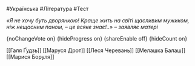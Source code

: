 #Українська #Література #Тест

*«Я не хочу буть дворянкою! Краще жить на світі щасливим мужиком, ніж нещасним паном, – це всяке знає!..» – заявляє матері*

{noChangeVote on}
{hideProgress on}
{shareEnable off}
{hideCount on}

[[Галя Ґудзь]]
[[Маруся Дрот]]
[[Леся Черевань]]
[[Мелашка Балаш]]
[[Марися Боруля]]

